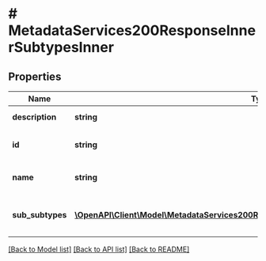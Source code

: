 # # MetadataServices200ResponseInnerSubtypesInner

## Properties

Name | Type | Description | Notes
------------ | ------------- | ------------- | -------------
**description** | **string** | A long form description | [optional]
**id** | **string** | The ID representing the resource | [optional]
**name** | **string** | A brief title for the resource | [optional]
**sub_subtypes** | [**\OpenAPI\Client\Model\MetadataServices200ResponseInnerSubtypesInnerSubSubtypesInner[]**](MetadataServices200ResponseInnerSubtypesInnerSubSubtypesInner.md) | The subtypes for this resource | [optional]

[[Back to Model list]](../../README.md#models) [[Back to API list]](../../README.md#endpoints) [[Back to README]](../../README.md)
